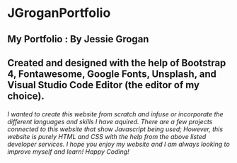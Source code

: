 # JGroganPortfolio
## My Portfolio :  __By Jessie Grogan__

## Created and designed with the help of Bootstrap 4, Fontawesome, Google Fonts, Unsplash, and Visual Studio Code Editor (the editor of my choice).

###### I wanted to create this website from scratch and infuse or incorporate the different languages and skills I have aquired. There are a few projects connected to this website that show Javascript being used; However, this website is purely HTML and CSS with the help from the above listed developer services. I hope you enjoy my website and I am always looking to improve myself and learn! Happy Coding! 